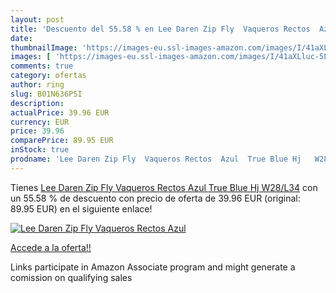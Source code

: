 ```yaml
---
layout: post
title: 'Descuento del 55.58 % en Lee Daren Zip Fly  Vaqueros Rectos  Azul'
date: 
thumbnailImage: 'https://images-eu.ssl-images-amazon.com/images/I/41aXLluc-5L._SL200_.jpg'
images: [ 'https://images-eu.ssl-images-amazon.com/images/I/41aXLluc-5L._SL200_.jpg' ]
comments: true
category: ofertas
author: ring
slug: B01N636PSI
description:
actualPrice: 39.96 EUR
currency: EUR
price: 39.96
comparePrice: 89.95 EUR
inStock: true
prodname: 'Lee Daren Zip Fly  Vaqueros Rectos  Azul  True Blue Hj   W28/L34'
---
```


Tienes [Lee Daren Zip Fly  Vaqueros Rectos  Azul  True Blue Hj   W28/L34](https://www.amazon.es/dp/B01N636PSI/?tag=tolees-21) con un 55.58 % de descuento con precio de oferta de 39.96 EUR (original: 89.95 EUR) en el siguiente enlace!

[![Lee Daren Zip Fly  Vaqueros Rectos  Azul](https://images-eu.ssl-images-amazon.com/images/I/41aXLluc-5L._SL200_.jpg)](https://www.amazon.es/dp/B01N636PSI/?tag=tolees-21)

[Accede a la oferta!!](https://www.amazon.es/dp/B01N636PSI/?tag=tolees-21)

Links participate in Amazon Associate program and might generate a comission on qualifying sales


